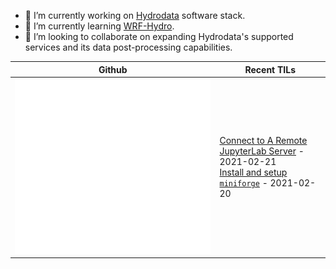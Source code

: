 - 🔭 I’m currently working on [Hydrodata](https://github.com/cheginit/hydrodata) software stack.
- 🌱 I’m currently learning [WRF-Hydro](https://github.com/NCAR/wrf_hydro_nwm_public).
- 👯 I’m looking to collaborate on expanding Hydrodata's supported services and its data post-processing capabilities.

Github | Recent TILs
------- | ---
![Metrics](https://github.com/cheginit/cheginit/blob/main/github-metrics.svg) | <!-- tils starts -->[Connect to A Remote JupyterLab Server](https://github.com/cheginit/til/blob/main/jupyter/remote.md) - 2021-02-21<br>[Install and setup `miniforge`](https://github.com/cheginit/til/blob/main/python/miniforge.md) - 2021-02-20<!-- tils ends -->
